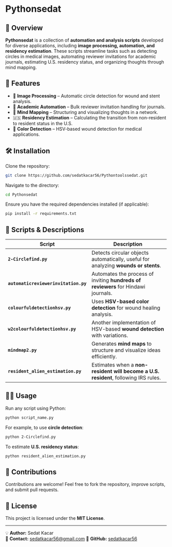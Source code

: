 # Pythonsedat

## 📌 Overview  
**Pythonsedat** is a collection of **automation and analysis scripts** developed for diverse applications, including **image processing, automation, and residency estimation**. These scripts streamline tasks such as detecting circles in medical images, automating reviewer invitations for academic journals, estimating U.S. residency status, and organizing thoughts through mind mapping.

## 🚀 Features  
- 🏥 **Image Processing** – Automatic circle detection for wound and stent analysis.  
- 📑 **Academic Automation** – Bulk reviewer invitation handling for journals.  
- 🧠 **Mind Mapping** – Structuring and visualizing thoughts in a network.  
- 🇺🇸 **Residency Estimation** – Calculating the transition from non-resident to resident status in the U.S.  
- 🎨 **Color Detection** – HSV-based wound detection for medical applications.  

## 🛠 Installation  
Clone the repository:  
```sh
git clone https://github.com/sedatkacar56/Pythontoolssedat.git
```
Navigate to the directory:  
```sh
cd Pythonsedat
```
Ensure you have the required dependencies installed (if applicable):  
```sh
pip install -r requirements.txt
```

## 📂 Scripts & Descriptions  
| Script | Description |
|--------|------------|
| **`2-Circlefind.py`** | Detects circular objects automatically, useful for analyzing **wounds or stents**. |
| **`automaticreviewerinvitation.py`** | Automates the process of inviting **hundreds of reviewers** for Hindawi journals. |
| **`colourfuldetectionhsv.py`** | Uses **HSV-based color detection** for wound healing analysis. |
| **`w2colourfuldetectionhsv.py`** | Another implementation of HSV-based **wound detection** with variations. |
| **`mindmap2.py`** | Generates **mind maps** to structure and visualize ideas efficiently. |
| **`resident_alien_estimation.py`** | Estimates when a **non-resident will become a U.S. resident**, following IRS rules. |

## 🏃‍♂️ Usage  
Run any script using Python:  
```sh
python script_name.py
```
For example, to use **circle detection**:  
```sh
python 2-Circlefind.py
```
To estimate **U.S. residency status**:  
```sh
python resident_alien_estimation.py
```

## 🤝 Contributions  
Contributions are welcome! Feel free to fork the repository, improve scripts, and submit pull requests.  

## 📜 License  
This project is licensed under the **MIT License**.  

---
💡 **Author:** Sedat Kacar  
📧 **Contact:** sedatkacar56@gmail.com
📌 **GitHub:** [sedatkacar56](https://github.com/sedatkacar56)  
